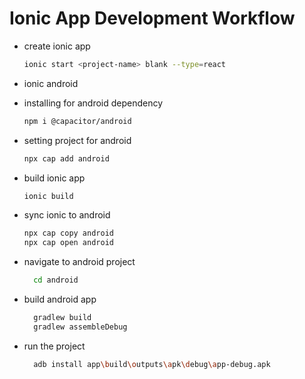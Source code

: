 # Ionic App Development Workflow

- create ionic app
  ```sh
  ionic start <project-name> blank --type=react
  ```
- ionic android
- installing for android dependency

  ```sh
  npm i @capacitor/android
  ```

- setting project for android

  ```sh
  npx cap add android
  ```

- build ionic app

  ```sh
  ionic build
  ```

- sync ionic to android

  ```sh
  npx cap copy android
  npx cap open android
  ```

- navigate to android project
  ```sh
    cd android
  ```
- build android app
  ```sh
    gradlew build
    gradlew assembleDebug
  ```
- run the project
  ```sh
    adb install app\build\outputs\apk\debug\app-debug.apk
  ```
